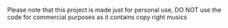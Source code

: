 Please note that this project is made just for personal use, DO NOT use the code for commercial purposes as it contains copy right musics
